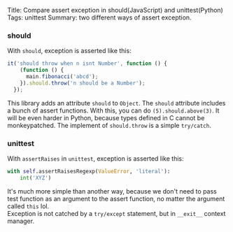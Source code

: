 Title: Compare assert exception in should(JavaScript) and unittest(Python)
Tags: unittest
Summary: two different ways of assert exception.


### should
With `should`, exception is asserted like this:  

```javascript
it('should throw when n isnt Number', function () {
    (function () {
      main.fibonacci('abcd');
    }).should.throw('n should be a Number');
  });
```
This library adds an attribute `should` to  `Object`. The `should` attribute includes a bunch of assert functions. With this, you can do
`(5).should.above(3)`. It will be even harder in Python, because types defined in C cannot be monkeypatched.
The implement of `should.throw` is a simple `try/catch`.  

### unittest

With `assertRaises` in `unittest`, exception is asserted like this:
```Python
with self.assertRaisesRegexp(ValueError, 'literal'):
    int('XYZ')
```
It's much more simple than another way, because we don't need to pass test function as an argument to the assert function, no matter the argument called `this` lol.  
Exception is not catched by a `try/except` statement, but in `__exit__` context manager.

